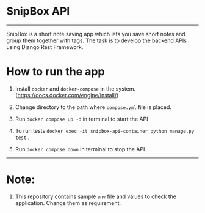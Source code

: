# SnipBox API
-----------------------
SnipBox is a short note saving app which lets you save short notes and group them together with tags. The task is
to develop the backend APIs using Django Rest Framework.

# How to run the app

1. Install `docker` and `docker-compose` in the system.(https://docs.docker.com/engine/install/)

2. Change directory to the path where `compose.yml` file is placed.

3. Run `docker compose up -d` in terminal to start the API

4. To run tests `docker exec -it snipbox-api-container python manage.py test` .
   
5. Run `docker compose down` in terminal to stop the API

------------------------------------------------------------
# Note:
1. This repository contains sample `env` file and values to check the application. Change them as requirement.
